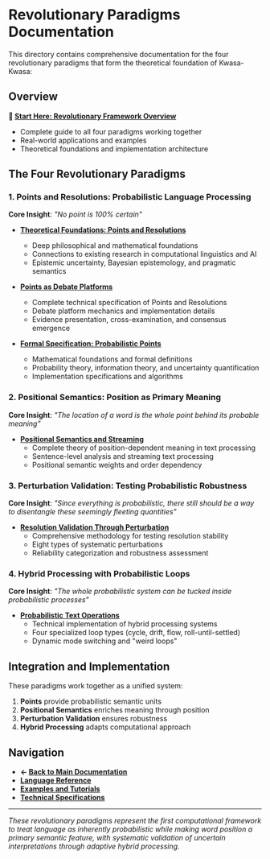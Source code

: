 # Revolutionary Paradigms Documentation

This directory contains comprehensive documentation for the four revolutionary paradigms that form the theoretical foundation of Kwasa-Kwasa:

## Overview

**📖 [Start Here: Revolutionary Framework Overview](REVOLUTIONARY_FRAMEWORK_OVERVIEW.md)**
- Complete guide to all four paradigms working together
- Real-world applications and examples
- Theoretical foundations and implementation architecture

## The Four Revolutionary Paradigms

### 1. Points and Resolutions: Probabilistic Language Processing

**Core Insight**: *"No point is 100% certain"*

- **[Theoretical Foundations: Points and Resolutions](THEORETICAL_FOUNDATIONS_POINTS_RESOLUTIONS.md)**
  - Deep philosophical and mathematical foundations
  - Connections to existing research in computational linguistics and AI
  - Epistemic uncertainty, Bayesian epistemology, and pragmatic semantics

- **[Points as Debate Platforms](POINTS_AS_DEBATE_PLATFORMS.md)**
  - Complete technical specification of Points and Resolutions
  - Debate platform mechanics and implementation details
  - Evidence presentation, cross-examination, and consensus emergence

- **[Formal Specification: Probabilistic Points](FORMAL_SPECIFICATION_PROBABILISTIC_POINTS.md)**
  - Mathematical foundations and formal definitions
  - Probability theory, information theory, and uncertainty quantification
  - Implementation specifications and algorithms

### 2. Positional Semantics: Position as Primary Meaning

**Core Insight**: *"The location of a word is the whole point behind its probable meaning"*

- **[Positional Semantics and Streaming](POSITIONAL_SEMANTICS_AND_STREAMING.md)**
  - Complete theory of position-dependent meaning in text processing
  - Sentence-level analysis and streaming text processing
  - Positional semantic weights and order dependency

### 3. Perturbation Validation: Testing Probabilistic Robustness

**Core Insight**: *"Since everything is probabilistic, there still should be a way to disentangle these seemingly fleeting quantities"*

- **[Resolution Validation Through Perturbation](RESOLUTION_VALIDATION_THROUGH_PERTURBATION.md)**
  - Comprehensive methodology for testing resolution stability
  - Eight types of systematic perturbations
  - Reliability categorization and robustness assessment

### 4. Hybrid Processing with Probabilistic Loops

**Core Insight**: *"The whole probabilistic system can be tucked inside probabilistic processes"*

- **[Probabilistic Text Operations](PROBABILISTIC_TEXT_OPERATIONS.md)**
  - Technical implementation of hybrid processing systems
  - Four specialized loop types (cycle, drift, flow, roll-until-settled)
  - Dynamic mode switching and "weird loops"

## Integration and Implementation

These paradigms work together as a unified system:

1. **Points** provide probabilistic semantic units
2. **Positional Semantics** enriches meaning through position
3. **Perturbation Validation** ensures robustness
4. **Hybrid Processing** adapts computational approach

## Navigation

- **← [Back to Main Documentation](../index.md)**
- **[Language Reference](../language/)**
- **[Examples and Tutorials](../examples/)**
- **[Technical Specifications](../spec/)**

---

*These revolutionary paradigms represent the first computational framework to treat language as inherently probabilistic while making word position a primary semantic feature, with systematic validation of uncertain interpretations through adaptive hybrid processing.* 
